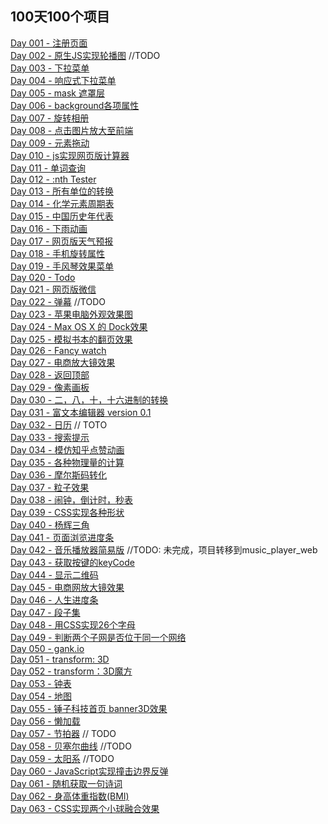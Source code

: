 ## 100天100个项目

[Day 001 - 注册页面](day001.html)  
[Day 002 - 原生JS实现轮播图](day002.html)  //TODO  
[Day 003 - 下拉菜单](day003.html)  
[Day 004 - 响应式下拉菜单](day004.html)  
[Day 005 - mask 遮罩层](day005.html)  
[Day 006 - background各项属性](day006.html)  
[Day 007 - 旋转相册](day007.html)  
[Day 008 - 点击图片放大至前端](day008.html)  
[Day 009 - 元素拖动](day009.html)  
[Day 010 - js实现网页版计算器](day010.html)  
[Day 011 - 单词查询](day011.html)  
[Day 012 - :nth Tester](day012.html)  
[Day 013 - 所有单位的转换](day013.html)  
[Day 014 - 化学元素周期表](day014.html)  
[Day 015 - 中国历史年代表](day015.html)  
[Day 016 - 下雨动画](day016.html)  
[Day 017 - 网页版天气预报](day017.html)  
[Day 018 - 手机旋转属性](day018.html)  
[Day 019 - 手风琴效果菜单](day019.html)  
[Day 020 - Todo](day020.html)  
[Day 021 - 网页版微信]()  
[Day 022 - 弹幕](day022.html)  //TODO  
[Day 023 - 苹果电脑外观效果图](day023.html)  
[Day 024 - Max OS X 的 Dock效果]()  
[Day 025 - 模拟书本的翻页效果]()  
[Day 026 - Fancy watch](day026.html)  
[Day 027 - 电商放大镜效果](day027.html)  
[Day 028 - 返回顶部](day028.html)  
[Day 029 - 像素画板](day029.html)  
[Day 030 - 二，八，十，十六进制的转换](day030.html)  
[Day 031 - 富文本编辑器 version 0.1](day031.html)  
[Day 032 - 日历](day032.html)  // TOTO  
[Day 033 - 搜索提示](day033.html)  
[Day 034 - 模仿知乎点赞动画](day034.html)  
[Day 035 - 各种物理量的计算](day035.html)  
[Day 036 - 摩尔斯码转化](day036.html)  
[Day 037 - 粒子效果](day037.html)  
[Day 038 - 闹钟，倒计时，秒表]()  
[Day 039 - CSS实现各种形状](day039.html)  
[Day 040 - 杨辉三角](day040.html)  
[Day 041 - 页面浏览进度条](day041.html)  
[Day 042 - 音乐播放器简易版](day042.html)  //TODO: 未完成，项目转移到music_player_web  
[Day 043 - 获取按键的keyCode](day043.html)  
[Day 044 - 显示二维码](day044.html)  
[Day 045 - 电商网放大镜效果](day045.html)  
[Day 046 - 人生进度条](day046.html)  
[Day 047 - 段子集](day047.html)  
[Day 048 - 用CSS实现26个字母](day048.html)  
[Day 049 - 判断两个子网是否位于同一个网络](day049.html)  
[Day 050 - gank.io](day050.html)  
[Day 051 - transform: 3D](day051.html)  
[Day 052 - transform：3D魔方](day052.html)  
[Day 053 - 钟表](day053.html)  
[Day 054 - 地图](day054.html)  
[Day 055 - 锤子科技首页 banner3D效果](day055.html)  
[Day 056 - 懒加载](day056.html)  
[Day 057 - 节拍器](day057.html)  // TODO  
[Day 058 - 贝塞尔曲线](day058.html)  //TODO  
[Day 059 - 太阳系](day059.html)  //TODO  
[Day 060 - JavaScript实现撞击边界反弹](day060.html)  
[Day 061 - 随机获取一句诗词](day061.html)  
[Day 062 - 身高体重指数(BMI)](day062.html)  
[Day 063 - CSS实现两个小球融合效果](day063.html)  